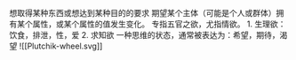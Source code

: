 想取得某种东西或想达到某种目的的要求
	期望某个主体（可能是个人或群体）拥有某个属性，或某个属性的值发生变化。
专指五官之欲，尤指情欲。
	1. 生理欲：饮食，排泄，性，爱
	2. 求知欲
一种思维的状态，通常被表达为：希望，期待，渴望
![[Plutchik-wheel.svg]] 
